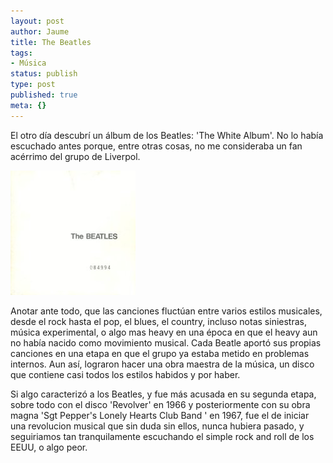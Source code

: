```yaml
---
layout: post
author: Jaume
title: The Beatles
tags:
- Música
status: publish
type: post
published: true
meta: {}
---
```

El otro día descubrí un álbum de los Beatles: 'The White Album'. No lo había escuchado antes porque, entre otras cosas, no me consideraba un fan acérrimo del grupo de Liverpol.

<img src="../images_posts/thewhitealbum.jpg" alt="TheWhiteAlbum" class="alignright" />

Anotar ante todo, que las canciones fluctúan entre varios estilos musicales, desde el rock hasta el pop, el blues, el country, incluso notas siniestras, música experimental, o algo mas heavy en una época en que el heavy aun no había nacido como movimiento musical. Cada Beatle aportó sus propias canciones en una etapa en que el grupo ya estaba metido en problemas internos. Aun así, lograron hacer una obra maestra de la música, un disco que contiene casi todos los estilos habidos y por haber.

Si algo caracterizó a los Beatles, y fue más acusada en su segunda etapa, sobre todo con el disco 'Revolver' en 1966 y posteriormente con su obra magna 'Sgt Pepper's Lonely Hearts Club Band ' en 1967, fue el de iniciar una revolucion musical que sin duda sin ellos, nunca hubiera pasado, y seguiriamos tan tranquilamente escuchando el simple rock and roll de los EEUU, o algo peor.
